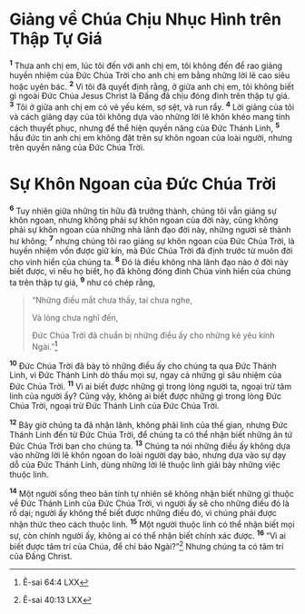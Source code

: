 # Giảng về Chúa Chịu Nhục Hình trên Thập Tự Giá
<sup><b>1</b></sup> Thưa anh chị em, lúc tôi đến với anh chị em, tôi không đến để rao giảng huyền nhiệm của Đức Chúa Trời cho anh chị em bằng những lời lẽ cao siêu hoặc uyên bác. <sup><b>2</b></sup> Vì tôi đã quyết định rằng, ở giữa anh chị em, tôi không biết gì ngoài Đức Chúa Jesus Christ là Đấng đã chịu đóng đinh trên thập tự giá. <sup><b>3</b></sup> Tôi ở giữa anh chị em có vẻ yếu kém, sợ sệt, và run rẩy. <sup><b>4</b></sup> Lời giảng của tôi và cách giảng dạy của tôi không dựa vào những lời lẽ khôn khéo mang tính cách thuyết phục, nhưng để thể hiện quyền năng của Đức Thánh Linh, <sup><b>5</b></sup> hầu đức tin anh chị em không đặt trên sự khôn ngoan của loài người, nhưng trên quyền năng của Đức Chúa Trời.

# Sự Khôn Ngoan của Đức Chúa Trời
<sup><b>6</b></sup> Tuy nhiên giữa những tín hữu đã trưởng thành, chúng tôi vẫn giảng sự khôn ngoan, nhưng không phải sự khôn ngoan của đời này, cũng không phải sự khôn ngoan của những nhà lãnh đạo đời này, những người sẽ thành hư không; <sup><b>7</b></sup> nhưng chúng tôi rao giảng sự khôn ngoan của Đức Chúa Trời, là huyền nhiệm vốn được giữ kín, mà Đức Chúa Trời đã định trước từ muôn đời cho vinh hiển của chúng ta. <sup><b>8</b></sup> Đó là điều không nhà lãnh đạo nào ở đời này biết được, vì nếu họ biết, họ đã không đóng đinh Chúa vinh hiển của chúng ta trên thập tự giá, <sup><b>9</b></sup> như có chép rằng,

> “Những điều mắt chưa thấy, tai chưa nghe,
>
> Và lòng chưa nghĩ đến,
>
> Đức Chúa Trời đã chuẩn bị những điều ấy cho những kẻ yêu kính Ngài.”[^1-c9d4d859-74f1-497d-b132-56aef8d7cb8f]

<sup><b>10</b></sup> Đức Chúa Trời đã bày tỏ những điều ấy cho chúng ta qua Đức Thánh Linh, vì Đức Thánh Linh dò thấu mọi sự, ngay cả những gì sâu nhiệm của Đức Chúa Trời. <sup><b>11</b></sup> Vì ai biết được những gì trong lòng người ta, ngoại trừ tâm linh của người ấy? Cũng vậy, không ai biết được những gì trong lòng Đức Chúa Trời, ngoại trừ Đức Thánh Linh của Đức Chúa Trời.

<sup><b>12</b></sup> Bây giờ chúng ta đã nhận lãnh, không phải linh của thế gian, nhưng Đức Thánh Linh đến từ Đức Chúa Trời, để chúng ta có thể nhận biết những ân tứ Đức Chúa Trời ban cho chúng ta. <sup><b>13</b></sup> Chúng ta nói những điều ấy không dựa vào những lời lẽ khôn ngoan do loài người dạy bảo, nhưng dựa vào sự dạy dỗ của Đức Thánh Linh, dùng những lời lẽ thuộc linh giãi bày những việc thuộc linh.

<sup><b>14</b></sup> Một người sống theo bản tính tự nhiên sẽ không nhận biết những gì thuộc về Đức Thánh Linh của Đức Chúa Trời, vì người ấy sẽ cho những điều đó là rồ dại; người ấy không thể biết được những điều đó, vì chúng phải được nhận thức theo cách thuộc linh. <sup><b>15</b></sup> Một người thuộc linh có thể nhận biết mọi sự, còn chính người ấy, không ai có thể nhận biết chính xác được. <sup><b>16</b></sup> “Vì ai biết được tâm trí của Chúa, để chỉ bảo Ngài?”[^2-c9d4d859-74f1-497d-b132-56aef8d7cb8f] Nhưng chúng ta có tâm trí của Đấng Christ.

[^1-c9d4d859-74f1-497d-b132-56aef8d7cb8f]: Ê-sai 64:4 LXX
[^2-c9d4d859-74f1-497d-b132-56aef8d7cb8f]: Ê-sai 40:13 LXX
